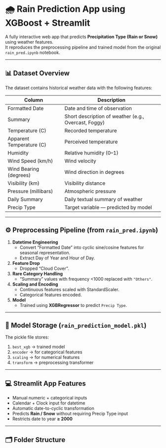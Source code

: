 # 🌧️ Rain Prediction App using XGBoost + Streamlit

A fully interactive web app that predicts **Precipitation Type (Rain or Snow)** using weather features.  
It reproduces the preprocessing pipeline and trained model from the original `rain_pred.ipynb` notebook.

---

## 📊 Dataset Overview

The dataset contains historical weather data with the following features:

| Column | Description |
|---------|-------------|
| Formatted Date | Date and time of observation |
| Summary | Short description of weather (e.g., Overcast, Foggy) |
| Temperature (C) | Recorded temperature |
| Apparent Temperature (C) | Perceived temperature |
| Humidity | Relative humidity (0–1) |
| Wind Speed (km/h) | Wind velocity |
| Wind Bearing (degrees) | Wind direction in degrees |
| Visibility (km) | Visibility distance |
| Pressure (millibars) | Atmospheric pressure |
| Daily Summary | Daily textual summary of weather |
| Precip Type | Target variable — predicted by model |

---

## ⚙️ Preprocessing Pipeline (from `rain_pred.ipynb`)

1. **Datetime Engineering**  
   - Convert “Formatted Date” into cyclic sine/cosine features for seasonal representation.
   - Extract Day of Year and Hour of Day.
2. **Feature Drop**  
   - Dropped “Cloud Cover”.
3. **Rare Category Handling**  
   - “Summary” values with frequency <1000 replaced with `"Others"`.
4. **Scaling and Encoding**  
   - Continuous features scaled with StandardScaler.
   - Categorical features encoded.
5. **Model**  
   - Trained using **XGBRegressor** to predict `Precip Type`.

---

## 🧠 Model Storage (`rain_prediction_model.pkl`)

The pickle file stores:
1. `best_xgb` → trained model  
2. `encoder` → for categorical features  
3. `scaling` → for numerical features  
4. `transform` → preprocessing transformer

---

## 💻 Streamlit App Features

- Manual numeric + categorical inputs  
- Calendar + Clock input for datetime  
- Automatic date-to-cyclic transformation  
- Predicts **Rain / Snow** without requiring Precip Type input  
- Restricts date to year **≥ 2000**

---

## 🗂️ Folder Structure

